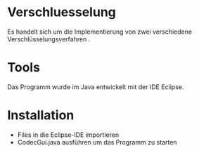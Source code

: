 # Verschluesselung

Es handelt sich um  die Implementierung von  zwei verschiedene Verschlüsselungsverfahren . 

# Tools 

Das Programm wurde  im Java entwickelt mit der IDE Eclipse. 


# Installation 

- Files in die Eclipse-IDE importieren
- CodecGui.java ausführen um das Programm zu starten 
